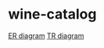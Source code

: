 # wine-catalog

[ER diagram](ER_Diagram_WINE-2.pdf)
[TR diagram](https://www.dbdesigner.net/designer/schema/211973)
